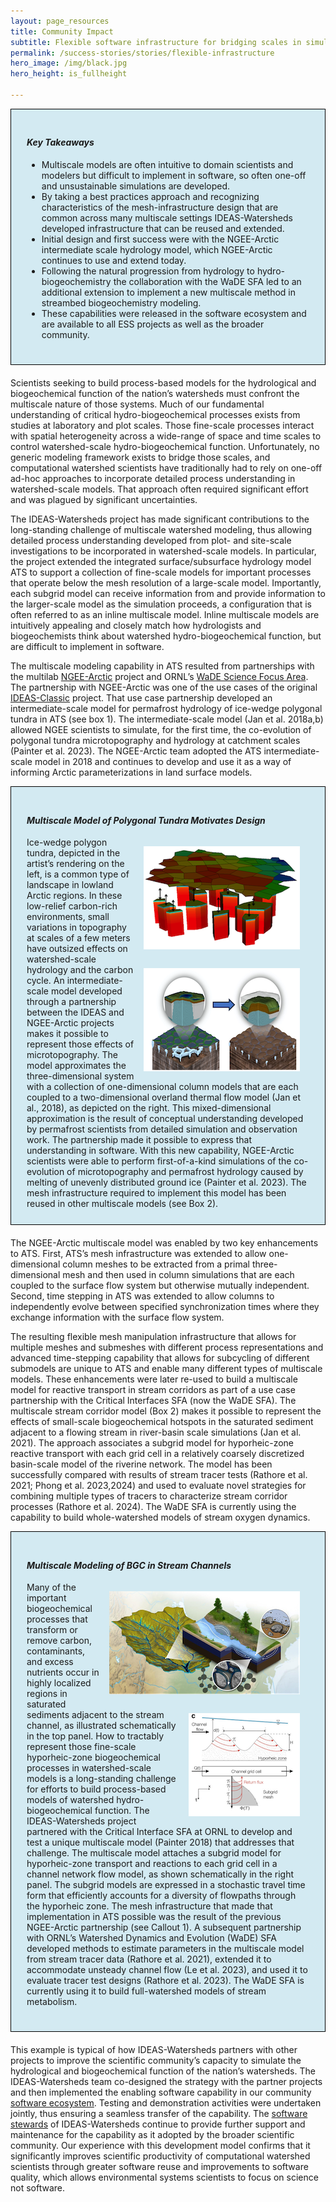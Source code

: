 ```yaml
---
layout: page_resources
title: Community Impact
subtitle: Flexible software infrastructure for bridging scales in simulations benefits multiple projects
permalink: /success-stories/stories/flexible-infrastructure
hero_image: /img/black.jpg
hero_height: is_fullheight

---
```

<style>
	.info-box{ 
		border: 1px solid black; 
		padding: 25px;
		margin-bottom: 20px;
		background-color: #d3eaf2;
	}
	img{
		padding: 15px;
		max-width: "200px";
	}
</style>

<div class="info-box">
	<h4><b><i>Key Takeaways</i></b></h4>
	<ul>
		<li>Multiscale models are often intuitive to domain scientists and modelers but difficult to implement in software, so often one-off and unsustainable simulations are developed.</li>
		<li>By taking a best practices approach and recognizing characteristics of the mesh-infrastructure design that are common across many multiscale settings IDEAS-Watersheds developed infrastructure that can be reused and extended.</li>
		<li>Initial design and first success were with the NGEE-Arctic intermediate scale hydrology model, which NGEE-Arctic continues to use and extend today.</li>
		<li>Following the natural progression from hydrology to hydro-biogeochemistry the collaboration with the WaDE SFA led to an additional extension to implement a new multiscale method in streambed biogeochemistry modeling.</li>
		<li>These capabilities were released in the software ecosystem and are available to all ESS projects as well as the broader community.</li></ul>
</div>

<p>Scientists seeking to build process-based models for the hydrological and biogeochemical function of the nation’s watersheds must confront the multiscale nature of those systems. Much of our fundamental understanding of critical hydro-biogeochemical processes exists from studies at laboratory and plot scales. Those fine-scale processes interact with spatial heterogeneity across a wide-range of space and time scales to control watershed-scale hydro-biogeochemical function. Unfortunately, no generic modeling framework exists to bridge those scales, and computational watershed scientists have traditionally had to rely on one-off ad-hoc approaches to incorporate detailed process understanding in watershed-scale models. That approach often required significant effort and was plagued by significant uncertainties.</p>
<p>The IDEAS-Watersheds project has made significant contributions to the long-standing challenge of multiscale watershed modeling, thus allowing detailed process understanding developed from plot- and site-scale investigations to be incorporated in watershed-scale models. In particular, the project extended the integrated surface/subsurface hydrology model ATS to support a collection of fine-scale models for important processes that operate below the mesh resolution of a large-scale model. Importantly, each subgrid model can receive information from and provide information to the larger-scale model as the simulation proceeds, a configuration that is often referred to as an inline multiscale model. Inline multiscale models are intuitively appealing and closely match how hydrologists and biogeochemists think about watershed hydro-biogeochemical function, but are difficult to implement in software.</p>
<p>The multiscale modeling capability in ATS resulted from partnerships with the multilab  <a href="https://ngee-arctic.ornl.gov/">NGEE-Arctic</a> project and ORNL’s <a href="https://wade.ornl.gov/">WaDE Science Focus Area</a>. The partnership with NGEE-Arctic was one of the use cases of the original <a href="https://ideas-productivity.org/activities/ideas-classic/">IDEAS-Classic</a> project. That use case partnership developed an intermediate-scale model for permafrost hydrology of ice-wedge polygonal tundra in ATS (see box 1). The intermediate-scale model (Jan et al. 2018a,b) allowed NGEE scientists to simulate, for the first time, the co-evolution of polygonal tundra microtopography and hydrology at catchment scales (Painter et al. 2023). The NGEE-Arctic team adopted the ATS intermediate-scale model in 2018 and continues to develop and use it as a way of informing Arctic parameterizations in land surface models. </p>

<div class="info-box">
	<h4><b><i>Multiscale Model of Polygonal Tundra Motivates Design</i></b></h4>
	<img src="/img/polygonal.png" align=right>
	<img src="/img/tundra.png" align=right>	
	Ice-wedge polygon tundra, depicted in the artist’s rendering on the left, is a common type of landscape in lowland Arctic regions. In these low-relief carbon-rich environments, small variations in topography at scales of a few meters have outsized effects on watershed-scale hydrology and the carbon cycle. An intermediate-scale model developed through a partnership between the IDEAS and NGEE-Arctic projects makes it possible to represent those effects of microtopography. The model approximates the three-dimensional system with a collection of one-dimensional column models that are each coupled to a two-dimensional overland thermal flow model (Jan et al., 2018), as depicted on the right. This mixed-dimensional approximation is the result of conceptual understanding developed by permafrost scientists from detailed simulation and observation work. The partnership made it possible to express that understanding in software. With this new capability, NGEE-Arctic scientists were able to perform first-of-a-kind simulations of the co-evolution of microtopography and permafrost hydrology caused by melting of unevenly distributed ground ice (Painter et al. 2023). The mesh infrastructure required to implement this model has been reused in other multiscale models (see Box 2).		
</div>

<p>The NGEE-Arctic multiscale model was enabled by two key enhancements to ATS. First, ATS’s mesh infrastructure was extended to allow one-dimensional column meshes to be extracted from a primal three-dimensional mesh and then used in column simulations that are each coupled to the surface flow system but otherwise mutually independent. Second, time stepping in ATS was extended to allow columns to independently evolve between specified synchronization times where they exchange information with the surface flow system. </p>
<p>The resulting flexible mesh manipulation infrastructure that allows for multiple meshes and submeshes with different process representations and advanced time-stepping capability that allows for subcycling of different submodels are unique to ATS and enable many different types of multiscale models. These enhancements were later re-used to build a multiscale model for reactive transport in stream corridors as part of a use case partnership with the Critical Interfaces SFA (now the WaDE SFA). The multiscale stream corridor model (Box 2) makes it possible to represent the effects of small-scale biogeochemical hotspots in the saturated sediment adjacent to a flowing stream in river-basin scale simulations (Jan et al. 2021). The approach associates a subgrid model for hyporheic-zone reactive transport with each grid cell in a relatively coarsely discretized basin-scale model of the riverine network. The model has been successfully compared with results of stream tracer tests (Rathore et al. 2021; Phong et al. 2023,2024) and used to evaluate novel strategies for combining multiple types of tracers to characterize stream corridor processes (Rathore et al. 2024). The WaDE SFA is currently using the capability to build whole-watershed models of stream oxygen dynamics. </p>


<div class="info-box">
	<h4><b><i>Multiscale Modeling of BGC in Stream Channels</i></b></h4>
		<img src="/img/stream-channel.png" max-width="200px" align=right>
		<img src="/img/channel-grid.png" max-width="200px" align=right>
	<p>Many of the important biogeochemical processes that transform or remove carbon, contaminants, and excess nutrients occur in highly localized regions in saturated sediments adjacent to the stream channel, as illustrated schematically in the top panel. How to tractably represent those fine-scale hyporheic-zone biogeochemical processes in watershed-scale models is a long-standing challenge for efforts to build process-based models of watershed hydro-biogeochemical function. The IDEAS-Watersheds project partnered with the Critical Interface SFA at ORNL to develop and test a unique multiscale model (Painter 2018) that addresses that challenge. The multiscale model attaches a subgrid model for hyporheic-zone transport and reactions to each grid cell in a channel network flow model, as shown schematically in the right panel. The subgrid models are expressed in a stochastic travel time form that efficiently accounts for a diversity of flowpaths through the hyporheic zone. The mesh infrastructure that made that implementation in ATS possible was the result of the previous NGEE-Arctic partnership (see Callout 1). A subsequent partnership with ORNL’s Watershed Dynamics and Evolution (WaDE) SFA developed methods to estimate parameters in the multiscale model from stream tracer data (Rathore et al. 2021), extended it to accommodate unsteady channel flow (Le et al. 2023), and used it to evaluate tracer test designs (Rathore et al. 2023). The WaDE SFA is currently using it to build full-watershed models of stream metabolism.</p> 
</div>

<p>
This example is typical of how IDEAS-Watersheds partners with other projects to improve the scientific community’s capacity to simulate the hydrological and biogeochemical function of the nation’s watersheds. The IDEAS-Watersheds team co-designed the strategy with the partner projects and then implemented the enabling software capability in our community <a href="https://ideas-watersheds.github.io/software-ecosystem">software ecosystem</a>. Testing and demonstration activities were undertaken jointly, thus ensuring a seamless transfer of the capability. The <a href="https://ideas-watersheds.github.io/research/infrastructure">software stewards</a> of IDEAS-Watersheds continue to provide further support and maintenance for the capability as it adopted by the broader scientific community. Our experience with this development model confirms that it significantly improves scientific productivity of computational watershed scientists through greater software reuse and improvements to software quality, which allows environmental systems scientists to focus on science not software. 
</p>
